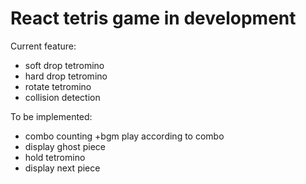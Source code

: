 # React tetris game in development 

Current feature:
- soft drop tetromino
- hard drop tetromino
- rotate tetromino
- collision detection

To be implemented:
- combo counting +bgm play according to combo
- display ghost piece
- hold tetromino
- display next piece

